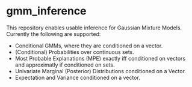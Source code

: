 # gmm_inference

This repository enables usable inference for Gaussian Mixture Models.
Currently the following are supported:

- Conditional GMMs, where they are conditioned on a vector.
- (Conditional) Probabilities over continuous sets.
- Most Probable Explanations (MPE) exactly iff conditioned on vectors and approximatly if conditioned on sets.
- Univariate Marginal (Posterior) Distributions conditioned on a Vector.
- Expectation and Variance conditioned on  a vector.
  
